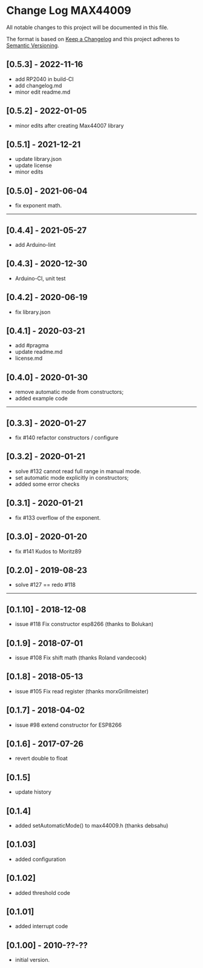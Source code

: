 # Change Log MAX44009

All notable changes to this project will be documented in this file.

The format is based on [Keep a Changelog](http://keepachangelog.com/)
and this project adheres to [Semantic Versioning](http://semver.org/).


## [0.5.3] - 2022-11-16
- add RP2040 in build-CI
- add changelog.md
- minor edit readme.md


## [0.5.2] - 2022-01-05
- minor edits after creating Max44007 library

## [0.5.1] - 2021-12-21
- update library.json
- update license
- minor edits

## [0.5.0] - 2021-06-04
- fix exponent math.

----

## [0.4.4] - 2021-05-27
- add Arduino-lint

## [0.4.3] - 2020-12-30
- Arduino-CI, unit test

## [0.4.2] - 2020-06-19
- fix library.json

## [0.4.1] - 2020-03-21
- add #pragma
- update readme.md
- license.md

## [0.4.0] - 2020-01-30
- remove automatic mode from constructors;
- added example code

----

## [0.3.3] - 2020-01-27
- fix #140 refactor constructors / configure

## [0.3.2] - 2020-01-21
- solve #132 cannot read full range in manual mode.
- set automatic mode explicitly in constructors;
- added some error checks

## [0.3.1] - 2020-01-21
- fix #133 overflow of the exponent.

## [0.3.0] - 2020-01-20
- fix #141 Kudos to Moritz89

## [0.2.0] - 2019-08-23
- solve #127 == redo #118

----

## [0.1.10] - 2018-12-08
- issue #118 Fix constructor esp8266 (thanks to Bolukan)

## [0.1.9] - 2018-07-01
- issue #108 Fix shift math (thanks Roland vandecook)

## [0.1.8] - 2018-05-13
- issue #105 Fix read register (thanks morxGrillmeister)

## [0.1.7] - 2018-04-02
- issue #98 extend constructor for ESP8266

## [0.1.6] - 2017-07-26
- revert double to float 

## [0.1.5]
- update history

## [0.1.4]
- added setAutomaticMode() to max44009.h (thanks debsahu)

## [0.1.03] 
- added configuration

## [0.1.02]
- added threshold code

## [0.1.01]
- added interrupt code

## [0.1.00] - 2010-??-??
- initial version.

